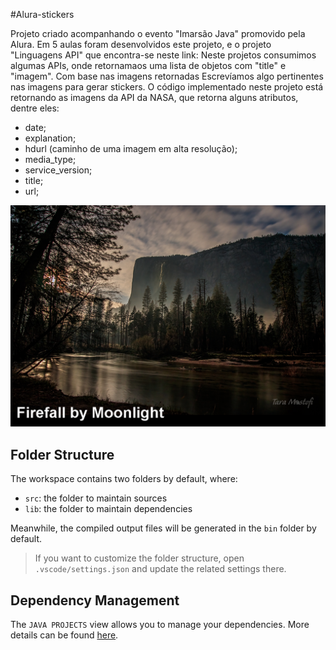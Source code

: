 #Alura-stickers

Projeto criado acompanhando o evento "Imarsão Java" promovido pela Alura.
Em 5 aulas foram desenvolvidos este projeto, e o projeto "Linguagens API" que encontra-se neste link:
Neste projetos consumimos algumas APIs, onde retornamaos uma lista de objetos com "title" e "imagem". Com base nas imagens retornadas Escrevíamos algo pertinentes nas imagens para gerar stickers. 
O código implementado neste projeto está retornando as imagens da API da NASA, que retorna alguns atributos, dentre eles:
- date;
- explanation;
- hdurl (caminho de uma imagem em alta resolução);
- media_type;
- service_version;
- title;
- url;

![Imagem com o título "Firefall by moonlight" criada a partir da chamada de API](https://raw.githubusercontent.com/alemarcos5/alura-stickers/master/saida/Firefall%20by%20Moonlight.png)


## Folder Structure

The workspace contains two folders by default, where:

- `src`: the folder to maintain sources
- `lib`: the folder to maintain dependencies

Meanwhile, the compiled output files will be generated in the `bin` folder by default.

> If you want to customize the folder structure, open `.vscode/settings.json` and update the related settings there.

## Dependency Management

The `JAVA PROJECTS` view allows you to manage your dependencies. More details can be found [here](https://github.com/microsoft/vscode-java-dependency#manage-dependencies).
